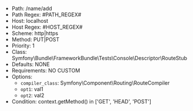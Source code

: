 - Path: /name/add
- Path Regex: #PATH_REGEX#
- Host: localhost
- Host Regex: #HOST_REGEX#
- Scheme: http|https
- Method: PUT|POST
- Priority: 1
- Class: Symfony\Bundle\FrameworkBundle\Tests\Console\Descriptor\RouteStub
- Defaults: NONE
- Requirements: NO CUSTOM
- Options:
    - `compiler_class`: Symfony\Component\Routing\RouteCompiler
    - `opt1`: val1
    - `opt2`: val2
- Condition: context.getMethod() in ['GET', 'HEAD', 'POST']
